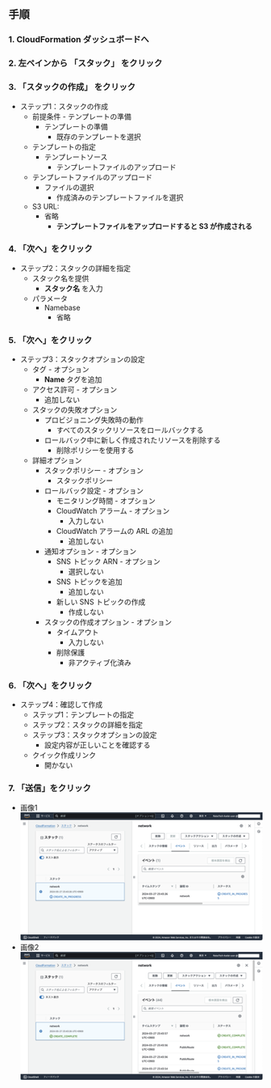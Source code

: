 ## 手順
### 1. CloudFormation ダッシュボードへ

### 2. 左ペインから 「スタック」 をクリック

### 3. 「スタックの作成」 をクリック
- ステップ1：スタックの作成
  - 前提条件 \- テンプレートの準備
    - テンプレートの準備
      - 既存のテンプレートを選択
  - テンプレートの指定
    - テンプレートソース
      - テンプレートファイルのアップロード
  - テンプレートファイルのアップロード
    - ファイルの選択
      - 作成済みのテンプレートファイルを選択
  - S3 URL:
    - 省略
      - **テンプレートファイルをアップロードすると S3 が作成される**

### 4. 「次へ」をクリック
- ステップ2：スタックの詳細を指定
  - スタック名を提供
    - **スタック名** を入力
  - パラメータ
    - Namebase
      - 省略

### 5. 「次へ」をクリック
- ステップ3：スタックオプションの設定
  - タグ - オプション
    - **Name** タグを追加
  - アクセス許可 - オプション
    - 追加しない
  - スタックの失敗オプション
    - プロビジョニング失敗時の動作
      - すべてのスタックリソースをロールバックする
    - ロールバック中に新しく作成されたリソースを削除する
      - 削除ポリシーを使用する
  - 詳細オプション
    - スタックポリシー - オプション
      - スタックポリシー
    - ロールバック設定 - オプション
      - モニタリング時間 - オプション
      - CloudWatch アラーム - オプション
        - 入力しない
      - CloudWatch アラームの ARL の追加
        - 追加しない
    - 通知オプション - オプション
      - SNS トピック ARN - オプション
        - 選択しない
      - SNS トピックを追加
        - 追加しない
      - 新しい SNS トピックの作成
        - 作成しない
    - スタックの作成オプション - オプション
      - タイムアウト
        - 入力しない
      - 削除保護
        - 非アクティブ化済み

### 6. 「次へ」をクリック
- ステップ4：確認して作成
  - ステップ1：テンプレートの指定
  - ステップ2：スタックの詳細を指定
  - ステップ3：スタックオプションの設定
    - 設定内容が正しいことを確認する
  - クイック作成リンク
    - 開かない

### 7. 「送信」をクリック
- 画像1
![capture01](./img/capture01.png)
- 画像2
![capture02](./img/capture02.png)
